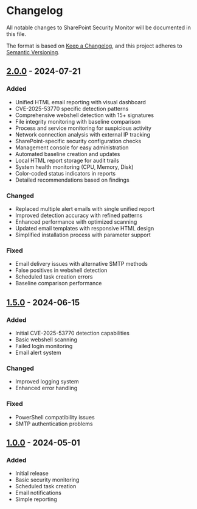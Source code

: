 # Changelog

All notable changes to SharePoint Security Monitor will be documented in this file.

The format is based on [Keep a Changelog](https://keepachangelog.com/en/1.0.0/),
and this project adheres to [Semantic Versioning](https://semver.org/spec/v2.0.0.html).

## [2.0.0] - 2024-07-21

### Added
- Unified HTML email reporting with visual dashboard
- CVE-2025-53770 specific detection patterns
- Comprehensive webshell detection with 15+ signatures
- File integrity monitoring with baseline comparison
- Process and service monitoring for suspicious activity
- Network connection analysis with external IP tracking
- SharePoint-specific security configuration checks
- Management console for easy administration
- Automated baseline creation and updates
- Local HTML report storage for audit trails
- System health monitoring (CPU, Memory, Disk)
- Color-coded status indicators in reports
- Detailed recommendations based on findings

### Changed
- Replaced multiple alert emails with single unified report
- Improved detection accuracy with refined patterns
- Enhanced performance with optimized scanning
- Updated email templates with responsive HTML design
- Simplified installation process with parameter support

### Fixed
- Email delivery issues with alternative SMTP methods
- False positives in webshell detection
- Scheduled task creation errors
- Baseline comparison performance

## [1.5.0] - 2024-06-15

### Added
- Initial CVE-2025-53770 detection capabilities
- Basic webshell scanning
- Failed login monitoring
- Email alert system

### Changed
- Improved logging system
- Enhanced error handling

### Fixed
- PowerShell compatibility issues
- SMTP authentication problems

## [1.0.0] - 2024-05-01

### Added
- Initial release
- Basic security monitoring
- Scheduled task creation
- Email notifications
- Simple reporting

[2.0.0]: https://github.com/yourusername/sharepoint-security-monitor/compare/v1.5.0...v2.0.0
[1.5.0]: https://github.com/yourusername/sharepoint-security-monitor/compare/v1.0.0...v1.5.0
[1.0.0]: https://github.com/yourusername/sharepoint-security-monitor/releases/tag/v1.0.0